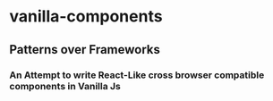 # vanilla-components

## Patterns over Frameworks

### An Attempt to write React-Like cross browser compatible components in Vanilla Js

